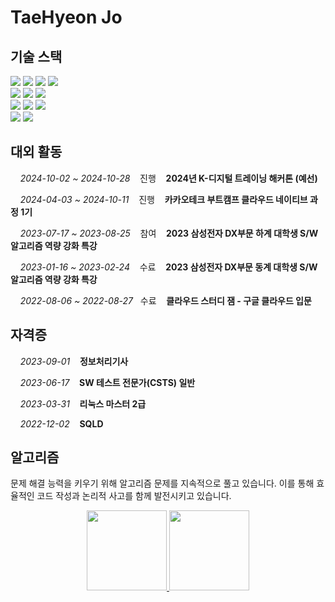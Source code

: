 # TaeHyeon Jo

## 기술 스택

<div>
  <img src="https://img.shields.io/badge/Java-007396?style=for-the-badge&logo=OpenJDK&logoColor=white">
  <img src="https://img.shields.io/badge/Spring Boot-6DB33F?style=for-the-badge&logo=springboot&logoColor=white">
  <img src="https://img.shields.io/badge/Spring Security-6DB33F?style=for-the-badge&logo=Spring Security&logoColor=white">
  <img src="https://img.shields.io/badge/Hibernate-59666C?style=for-the-badge&logo=Hibernate&logoColor=white">
</div>

<div>
  <img src="https://img.shields.io/badge/MySQL-4479A1?style=for-the-badge&logo=MySQL&logoColor=white">
  <img src="https://img.shields.io/badge/MariaDB-003545?style=for-the-badge&logo=MariaDB&logoColor=white">
  <img src="https://img.shields.io/badge/Redis-DC382D?style=for-the-badge&logo=Redis&logoColor=white"> 
</div>

<div>
  <img src="https://img.shields.io/badge/docker-%230db7ed.svg?style=for-the-badge&logo=docker&logoColor=white"> 
  <img src="https://img.shields.io/badge/GitHub Actions-2088FF?style=for-the-badge&logo=GitHub Actions&logoColor=white">
  <img src="https://img.shields.io/badge/Amazon Web Services-232F3E?style=for-the-badge&logo=amazonwebservices&logoColor=white"/>
</div>

<div>
  <img src="https://img.shields.io/badge/Prometheus-E6522C?style=for-the-badge&logo=Prometheus&logoColor=white">
  <img src="https://img.shields.io/badge/grafana-%23F46800.svg?style=for-the-badge&logo=grafana&logoColor=white">
</div>

## 대외 활동

<div>
  <p>&nbsp;&nbsp;&nbsp;&nbsp;<i>2024-10-02 ~ 2024-10-28</i>&nbsp;&nbsp;&nbsp;&nbsp;진행&nbsp;&nbsp;&nbsp;&nbsp;<b>2024년 K-디지털 트레이닝 해커톤 (예선)</b></p>
  <p>&nbsp;&nbsp;&nbsp;&nbsp;<i>2024-04-03 ~ 2024-10-11</i>&nbsp;&nbsp;&nbsp;&nbsp;진행&nbsp;&nbsp;&nbsp;&nbsp;<b>카카오테크 부트캠프 클라우드 네이티브 과정 1기</b></p>
  <p>&nbsp;&nbsp;&nbsp;&nbsp;<i>2023-07-17 ~ 2023-08-25</i>&nbsp;&nbsp;&nbsp;&nbsp;참여&nbsp;&nbsp;&nbsp;&nbsp;<b>2023 삼성전자 DX부문 하계 대학생 S/W 알고리즘 역량 강화 특강</b></p>
  <p>&nbsp;&nbsp;&nbsp;&nbsp;<i>2023-01-16 ~ 2023-02-24</i>&nbsp;&nbsp;&nbsp;&nbsp;수료&nbsp;&nbsp;&nbsp;&nbsp;<b>2023 삼성전자 DX부문 동계 대학생 S/W 알고리즘 역량 강화 특강</b></p>
  <p>&nbsp;&nbsp;&nbsp;&nbsp;<i>2022-08-06 ~ 2022-08-27</i>&nbsp;&nbsp;&nbsp;수료&nbsp;&nbsp;&nbsp;&nbsp;<b>클라우드 스터디 잼 - 구글 클라우드 입문</b></p>
</div>

## 자격증

<div>
  <p>&nbsp;&nbsp;&nbsp;&nbsp;<i>2023-09-01</i>&nbsp;&nbsp;&nbsp;&nbsp;<b>정보처리기사</b></p>
  <p>&nbsp;&nbsp;&nbsp;&nbsp;<i>2023-06-17</i>&nbsp;&nbsp;&nbsp;&nbsp;<b>SW 테스트 전문가(CSTS) 일반</b></p>
  <p>&nbsp;&nbsp;&nbsp;&nbsp;<i>2023-03-31</i>&nbsp;&nbsp;&nbsp;&nbsp;<b>리눅스 마스터 2급</b></p>
  <p>&nbsp;&nbsp;&nbsp;&nbsp;<i>2022-12-02</i>&nbsp;&nbsp;&nbsp;&nbsp;<b>SQLD</b></p>
</div>

## 알고리즘

문제 해결 능력을 키우기 위해 알고리즘 문제를 지속적으로 풀고 있습니다. 이를 통해 효율적인 코드 작성과 논리적 사고를 함께 발전시키고 있습니다.

<div align="center">
  <a href="https://github.com/anuraghazra/github-readme-stats">
    <img height=128 src="https://github-readme-stats.vercel.app/api/pin/?username=49ehyeon42&repo=algorithm-java&theme=dark#gh-dark-mode-only">
  </a>
  <a href="https://solved.ac/49ehyeon42">
    <img height=128 src="http://mazassumnida.wtf/api/v2/generate_badge?boj=49ehyeon42">
  </a>
</div>
